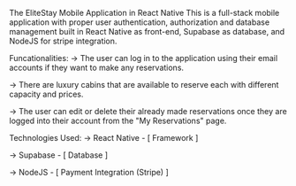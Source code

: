 The EliteStay Mobile Application in React Native
This is a full-stack mobile application with proper user authentication, authorization and database management built in React Native as front-end, Supabase as database, and NodeJS for stripe integration.

Funcationalities:
-> The user can log in to the application using their email accounts if they want to make any reservations.

-> There are  luxury cabins that are available to reserve each with different capacity and prices.

-> The user can edit or delete their already made reservations once they are logged into their account from the "My Reservations" page.

Technologies Used:
-> React Native - [ Framework ]

-> Supabase - [ Database ]

-> NodeJS - [ Payment Integration (Stripe) ]
